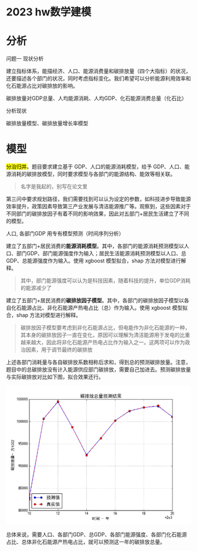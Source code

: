 # 2023 hw数学建模

# 分析

问题一 现状分析

建立指标体系，能描经济、人口、能源消费量和碳排放量（四个大指标）的状况，还要描述各个部门的状况，同时考虑指标变化。我们希望可以分析能源利用效率和化石能源占比对碳排放的影响。

碳排放量对GDP总量、人均能源消耗、人均GDP、化石能源消费总量（化石比）

分析现状

碳排放量模型、碳排放量增长率模型

# 模型

<mark>分治归并</mark>。题目要求建立基于 GDP、人口的能源消耗模型，给予 GDP、人口、能源消耗的碳排放模型，同时要求模型与各部门的能源结构、能效等相关联。

> 名字是我起的，别写在论文里

第三问中要求规划路径，我们需要找到可以认为设定的参数，如科技进步导致能源效率提升，政策因素导致第三产业发展与清洁能源推广等。观察到，这些因素对于不同部门的碳排放因子有着不同的影响效果，因此对五部门+居民生活建立了不同的模型。

人口, 各部门GDP 用专有模型预测（时间序列分析）

建立了五部门+居民消费的**能源消耗模型**。其中，各部门的能源消耗预测模型以人口、部门GDP、部门能源强度作为输入；居民生活能源消耗预测模型以人口、总GDP、总能源强度作为输入。使用 xgboost 模型拟合，shap 方法对模型进行解释。

> 其中，部门能源强度可以认为是科技因素，随着科技的提升，单位GDP消耗的能源减少了

建立了五部门+居民消费的**碳排放因子模型**。其中，各部门的碳排放因子模型以各自化石能源占比、非化石能源产热电占比（总）作为输入。使用 xgboost 模型拟合，shap 方法对模型进行解释。

> 碳排放因子模型要考虑到非化石能源占比，但电能作为非化石能源的一种，其本身的碳排放因子一直在变化，原因可以理解为清洁能源用于发电的比重越来越大，因此将非化石能源产热电占比作为输入之一。这两项可以作为政治因素，用于调节最终的碳排放

上述各部门消耗量与各自碳排放系数相称后求和，得到总的预测碳排放量。注意，题目中的总碳排放没有计入能源供应部门碳排放，需要自己加进去。预测碳排放量与实际碳排放对比如下图，拟合效果还行。

![](img2/总碳排放模型分析/碳排放总量预测结果.png)

总体来说，需要人口、各部门GDP、总GDP、各部门能源强度、各部门化石能源占比、总体非化石能源产热电占比，就可以预测这一年的碳排放总量。
